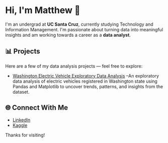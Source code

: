 # Hi, I'm Matthew 👋

I'm an undergrad at **UC Santa Cruz**, currently studying Technology and Information Management. I'm passionate about turning data into meaningful insights and am working towards a career as a **data analyst**.

## 📊 Projects

Here are a few of my data analysis projects — feel free to explore:

- [Washington Electric Vehicle Exploratory Data Analysis](https://github.com/matthewcendana/Washington_Electric_Vehicle_Analysis) –An exploratory data analysis of electric vehicles registered in Washington state using Pandas and Matplotlib to uncover trends, patterns, and insights from the dataset.


## 🌐 Connect With Me

- [LinkedIn](https://www.linkedin.com/in/matthew-cendana/)  
- [Kaggle](https://www.kaggle.com/matthewcendana)

Thanks for visiting!
